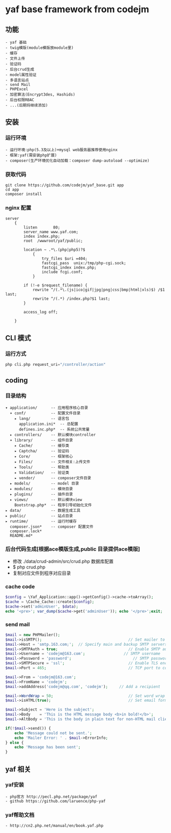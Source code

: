 yaf base framework from codejm
====================================================================================================
## 功能
    - yaf 基础
    - twig模版(module模版放module里)
    - 缓存
    - 文件上传
    - 验证码
    - 后台crud生成
    - model属性验证
    - 多语言站点
    - send Mail
    - PHPExcel
    - 加密算法(Encrypt3des, Hashids)
    - 后台权限RBAC
    - ...(后期将继续添加)

## 安装

### 运行环境
    - 运行环境:php(5.3及以上)+mysql web服务器推荐使用nginx
    - 框架:yaf(需安装php扩展)
    - composer(生产环境优化自动加载：composer dump-autoload --optimize)

### 获取代码
``` shell
git clone https://github.com/codejm/yaf_base.git app
cd app
composer install
```

### nginx 配置

``` nginx
server
	{
		listen       80;
		server_name www.yaf.com;
		index index.php;
		root  /wwwroot/yaf/public;

		location ~ .*\.(php|php5)?$
			{
				try_files $uri =404;
				fastcgi_pass  unix:/tmp/php-cgi.sock;
				fastcgi_index index.php;
				include fcgi.conf;
			}

        if (!-e $request_filename) {
            rewrite ^/(.*\.(js|ico|gif|jpg|png|css|bmp|html|xls)$) /$1 last;
            rewrite ^/(.*) /index.php?$1 last;
        }

		access_log off;

	}
```

## CLI 模式
### 运行方式
``` php
php cli.php request_uri="/controller/action"
```

## coding

### 目录结构
    ▾ application/      -- 应用程序核心目录
      ▾ conf/           -- 配置文件目录
        ▸ lang/         -- 语言包
          application.ini*  -- 总配置
          defines.inc.php*  -- 系统公共常量
      ▸ controllers/    -- 默认模块controller
      ▾ library/        -- 组件目录
        ▸ Cache/        -- 缓存类
        ▸ Captcha/      -- 验证码
        ▸ Core/         -- 框架核心
        ▸ Files/        -- 文件相关:上传文件
        ▸ Tools/        -- 帮助类
        ▸ Validation/   -- 验证类
        ▸ vendor/       -- composer文件目录
      ▸ models/         -- model 目录
      ▸ modules/        -- 模块目录
      ▸ plugins/        -- 插件目录
      ▸ views/          -- 默认模块view
        Bootstrap.php*  -- 程序引导初始化文件
    ▸ data/             -- 数据生成工具
    ▸ public/           -- 站点目录
    ▸ runtime/          -- 运行时缓存
      composer.json*    -- composer 配置文件
      composer.lock*
      README.md*

### 后台代码生成[根据ace模版生成,public 目录提供ace模版]
* 修改 ./data/crud-admin/src/crud.php 数据库配置
* $ php crud.php
* 复制对应文件到程序对应目录

### cache code
``` php
$config = \Yaf_Application::app()->getConfig()->cache->toArray();
$cache = \Cache_Cache::create($config);
$cache->set('adminUser', $data);
echo '<pre>'; var_dump($cache->get('adminUser')); echo '</pre>';exit;
```
### send mail
``` php
$mail = new PHPMailer();
$mail->isSMTP();                                      // Set mailer to use SMTP
$mail->Host = 'smtp.163.com;';  // Specify main and backup SMTP servers
$mail->SMTPAuth = true;                               // Enable SMTP authentication
$mail->Username = 'codejm@163.com';                 // SMTP username
$mail->Password = 'password';                           // SMTP password
$mail->SMTPSecure = 'ssl';                            // Enable TLS encryption, `ssl` also accepted
$mail->Port = 465;                                    // TCP port to connect to

$mail->From = 'codejm@163.com';
$mail->FromName = 'codejm';
$mail->addAddress('codejm@qq.com', 'codejm');     // Add a recipient

$mail->WordWrap = 50;                                 // Set word wrap to 50 characters
$mail->isHTML(true);                                  // Set email format to HTML

$mail->Subject = 'Here is the subject';
$mail->Body    = 'This is the HTML message body <b>in bold!</b>';
$mail->AltBody = 'This is the body in plain text for non-HTML mail clients';

if(!$mail->send()) {
    echo 'Message could not be sent.';
    echo 'Mailer Error: ' . $mail->ErrorInfo;
} else {
    echo 'Message has been sent';
}
```





## yaf 相关

### yaf安装
    - php官方 http://pecl.php.net/package/yaf
    - github https://github.com/laruence/php-yaf

### yaf帮助文档
    - http://cn2.php.net/manual/en/book.yaf.php
